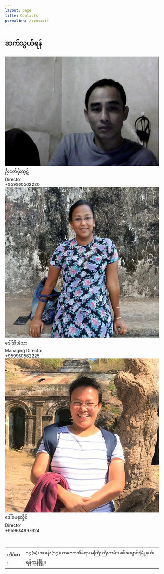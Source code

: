 ```yaml
---
layout: page
title: Contacts
permalink: /contact/
---
```

<h2>ဆက်သွယ်ရန်</h2>
<div class="contacts">
    <div class="card">
        <img src="/assets/images/UZawMoeHtut.jpg" alt="UZawMoeHtut">
        ဦးဇော်မိုးထွဋ် <br>
        Director <br>
        +959960562220
    </div>
    <div class="card">
        <img src="/assets/images/DawEiEiTha.jpg" alt="DawEiEiTha">
        ဒေါ်အိအိသာ <br>
        Managing Director <br>
        +959960562225
    </div>
    <div class="card">
        <img src="/assets/images/DawMaySuHlaing.jpg" alt="DawMaySuHlaing">
        ဒေါ်မေစုလှိုင် <br>
        Director <br>
        +959684997624
    </div>
</div>
<div class="contacts">
    <br><br>
    <table>
        <tr>
            <td>လိပ်စာ : </td>
            <td>၁၄(ခ)၊ အခန်း(၁၇)၊ ကလောအိမ်ရာ၊ မကြီးကြီးလမ်း၊ စမ်းချောင်းမြို့နယ်၊ ရန်ကုန်မြို့။</td>
        </tr>
    </table>
</div>